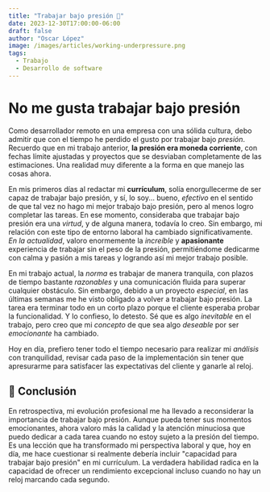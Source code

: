 ```yaml
---
title: "Trabajar bajo presión 🤯" 
date: 2023-12-30T17:00:00-06:00
draft: false 
author: "Oscar López"
image: /images/articles/working-underpressure.png
tags:
  - Trabajo
  - Desarrollo de software
---
```


# No me gusta trabajar bajo presión

Como desarrollador remoto en una empresa con una sólida cultura, debo admitir que con el tiempo he perdido el gusto por trabajar bajo _presión_. Recuerdo que en mi trabajo anterior, **la presión era moneda corriente**, con fechas límite ajustadas y proyectos que se desviaban completamente de las estimaciones. Una realidad muy diferente a la forma en que manejo las cosas ahora.

En mis primeros días al redactar mi **currículum**, solía enorgullecerme de ser capaz de trabajar bajo presión, y sí, lo soy... bueno, _efectivo_ en el sentido de que tal vez no hago mi mejor trabajo bajo presión, pero al menos logro completar las tareas. En ese momento, consideraba que trabajar bajo presión era una _virtud_, y de alguna manera, todavía lo creo. Sin embargo, mi relación con este tipo de entorno laboral ha cambiado significativamente. _En la actualidad_, valoro enormemente la _increíble_ y **apasionante** experiencia de trabajar sin el peso de la presión, permitiéndome dedicarme con calma y pasión a mis tareas y logrando así mi mejor trabajo posible.

En mi trabajo actual, la _norma_ es trabajar de manera tranquila, con plazos de tiempo bastante _razonables_ y una comunicación fluida para superar cualquier obstáculo. Sin embargo, debido a un proyecto _especial_, en las últimas semanas me he visto obligado a volver a trabajar bajo presión. La tarea era terminar todo en un corto plazo porque el cliente esperaba probar la funcionalidad. Y lo confieso, lo detesto. Sé que es algo _inevitable_ en el trabajo, pero creo que mi _concepto_ de que sea algo _deseable_ por ser _emocionante_ ha cambiado.

Hoy en día, prefiero tener todo el tiempo necesario para realizar mi _análisis_ con tranquilidad, revisar cada paso de la implementación sin tener que apresurarme para satisfacer las expectativas del cliente y ganarle al reloj.

## 🤔 Conclusión

En retrospectiva, mi evolución profesional me ha llevado a reconsiderar la importancia de trabajar bajo presión. Aunque pueda tener sus momentos emocionantes, ahora valoro más la calidad y la atención minuciosa que puedo dedicar a cada tarea cuando no estoy sujeto a la presión del tiempo. Es una lección que ha transformado mi perspectiva laboral y que, hoy en día, me hace cuestionar si realmente debería incluir "capacidad para trabajar bajo presión" en mi currículum. La verdadera habilidad radica en la capacidad de ofrecer un rendimiento excepcional incluso cuando no hay un reloj marcando cada segundo.